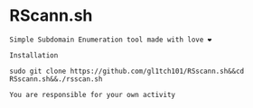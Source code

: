 # RScann.sh
```Simple Subdomain Enumeration tool made with love ❤️ ```

```Installation```

```sudo git clone https://github.com/gl1tch101/RSscann.sh&&cd RSscann.sh&&./rsscan.sh```

```You are responsible for your own activity```
